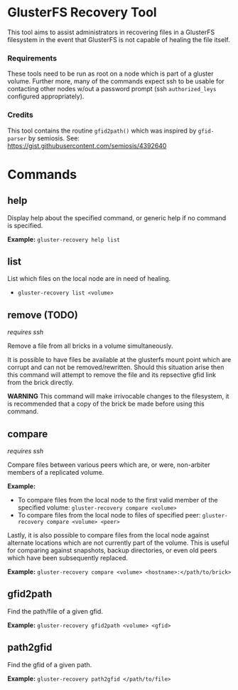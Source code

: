 # GlusterFS Recovery Tool

This tool aims to assist administrators in recovering files in a GlusterFS
filesystem in the event that GlusterFS is not capable of healing the file
itself.

### Requirements
These tools need to be run as root on a node which is part of a gluster volume.
Further more, many of the commands expect ssh to be usable for contacting other
nodes w/out a password prompt (ssh `authorized_leys` configured appropriately).

### Credits
This tool contains the routine `gfid2path()` which was inspired by
`gfid-parser` by semiosis. See: https://gist.githubusercontent.com/semiosis/4392640

# Commands

## help
Display help about the specified command, or generic help if no command is specified.

**Example:** `gluster-recovery help list`

## list
List which files on the local node are in need of healing.
- `gluster-recovery list <volume>`

## remove (TODO)
*requires ssh*

Remove a file from all bricks in a volume simultaneously.

It is possible to have files be available at the glusterfs mount point which
are corrupt and can not be removed/rewritten.  Should this situation arise then
this command will attempt to remove the file and its repsective gfid link from
the brick directly.

**WARNING** This command will make irrivocable changes to the filesystem, it is
recommended that a copy of the brick be made before using this command.

## compare
*requires ssh*

Compare files between various peers which are, or were, non-arbiter members of a replicated volume.

**Example:**
 - To compare files from the local node to the first valid member of the specified volume: `gluster-recovery compare <volume>`
 - To compare files from the local node to files of specified peer: `gluster-recovery compare <volume> <peer>`

Lastly, it is also possible to compare files from the local node against
alternate locations which are not currently part of the volume.  This is useful
for comparing against snapshots, backup directories, or even old peers which
have been subsequently replaced.

**Example:** `gluster-recovery compare <volume> <hostname>:</path/to/brick>`

## gfid2path
Find the path/file of a given gfid.

**Example:** `gluster-recovery gfid2path <volume> <gfid>`

## path2gfid
Find the gfid of a given path.

**Example:** `gluster-recovery path2gfid </path/to/file>`

